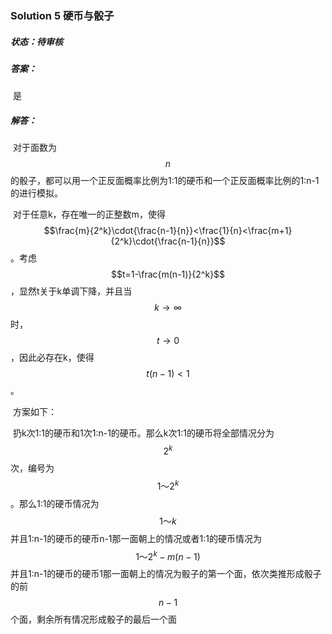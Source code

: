 ### Solution 5 硬币与骰子

##### 状态：待审核

##### 答案：

​    是

##### 解答：

​    对于面数为$$n$$的骰子，都可以用一个正反面概率比例为1:1的硬币和一个正反面概率比例的1:n-1​的进行模拟。

​    对于任意k，存在唯一的正整数m，使得$$\frac{m}{2^k}\cdot{\frac{n-1}{n}}<\frac{1}{n}<\frac{m+1}{2^k}\cdot{\frac{n-1}{n}}$$。考虑$$t=1-\frac{m(n-1)}{2^k}$$，显然t关于k单调下降，并且当$$k\rightarrow\infty$$时，$$t\rightarrow0$$，因此必存在k，使得$$t(n-1)<1$$。

​    方案如下：

​    扔k次1:1的硬币和1次1:n-1的硬币。那么k次1:1的硬币将全部情况分为$$2^k$$次，编号为$$1～2^k$$。那么1:1的硬币情况为$$1～k$$并且1:n-1的硬币的硬币n-1那一面朝上的情况或者1:1的硬币情况为$$1～2^k-m(n-1)$$并且1:n-1的硬币的硬币1那一面朝上的情况为骰子的第一个面，依次类推形成骰子的前$$n-1$$个面，剩余所有情况形成骰子的最后一个面